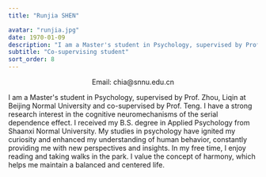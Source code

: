 ```yaml
---
title: "Runjia SHEN"

avatar: "runjia.jpg"
date: 1970-01-09
description: "I am a Master's student in Psychology, supervised by Prof. Zhou, Liqin at Beijing Normal University..."
subtitle: "Co-supervising student"
sort_order: 8
---
```

<p align="center">
    Email: chia@snnu.edu.cn
</p>

I am a Master's student in Psychology, supervised by Prof. Zhou, Liqin at Beijing Normal University and co-supervised by Prof. Teng. I have a strong research interest in the cognitive neuromechanisms of the serial dependence effect. I received my B.S. degree in Applied Psychology from Shaanxi Normal University. My studies in psychology have ignited my curiosity and enhanced my understanding of human behavior, constantly providing me with new perspectives and insights. In my free time, I enjoy reading and taking walks in the park. I value the concept of harmony, which helps me maintain a balanced and centered life.
